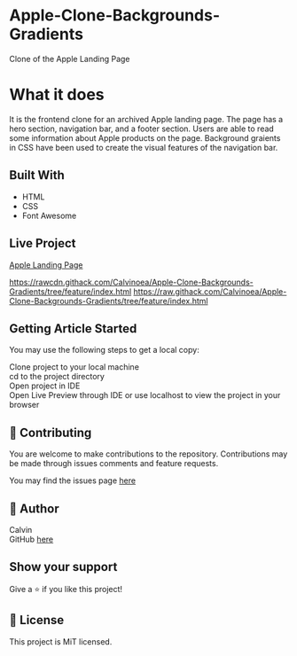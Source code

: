 # Apple-Clone-Backgrounds-Gradients


Clone of the Apple Landing Page
  
# What it does  
  
It is the frontend clone for an archived Apple landing page. The page has a hero section, navigation bar, and a footer section. Users are able to read some information about Apple products on the page. Background graients in CSS have been used to create the visual features of the navigation bar.
  
## Built With  
  
- HTML
- CSS
- Font Awesome
  
## Live Project  

[Apple Landing Page](https://friendly-tereshkova-598834.netlify.com/)  

https://rawcdn.githack.com/Calvinoea/Apple-Clone-Backgrounds-Gradients/tree/feature/index.html
https://raw.githack.com/Calvinoea/Apple-Clone-Backgrounds-Gradients/tree/feature/index.html

## Getting Article Started  
You may use the following steps to get a local copy:
  
Clone project to your local machine  
cd to the project directory  
Open project in IDE  
Open Live Preview through IDE or use localhost to view the project in your browser  
  
## 🤝 Contributing
You are welcome to make contributions to the repository. Contributions may be made through issues comments and feature requests.

You may find the issues page [here](https://github.com/Calvinoea/Apple-Clone-Backgrounds-Gradients/issues)

## 👤 Author

Calvin  
GitHub [here](https://github.com/calvinoea/)


## Show your support  
Give a ⭐️ if you like this project!

## 📝 License  
This project is MiT licensed.
